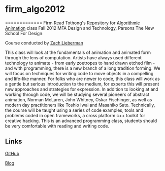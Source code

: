 # firm_algo2012
=============
Firm Read Tothong's Repository 
for [Algorithmic Animation](http://www.newschool.edu/Parsons/faculty.aspx?id=67509) class Fall 2012
MFA Design and Technology, Parsons The New School For Design

Course conducted by [Zach Lieberman](http://www.newschool.edu/Parsons/faculty.aspx?id=48257)

This class will look at the fundamentals of animation and animated form through the lens of computation. Artists have always used different technology to animate - from early zoetropes to hand drawn etched film - and with programming, there is a new branch of a long tradition forming. We will focus on techniques for writing code to move objects in a compelling and life-like manner. For folks who are newer to code, this class will work as a gentle but serious introduction to the medium, for experts this will present new approaches and strategies for expression. In addition to looking at and working through code, we will be studying several pioneers of abstract animation, Norman McLaren, John Whitney, Oskar Fischinger, as well as modern day practitioners like Toshio Iwai and Masahiko Sato. Technically, the course will be taught using a series of code examples, tools and problems coded in open frameworks, a cross platform c++ toolkit for creative hacking. This is an advanced programming class, students should be very comfortable with reading and writing code. 

## Links

[GitHub](https://github.com/ofZach/algo2012)

[Blog](http://scriptogr.am/algo2012)
